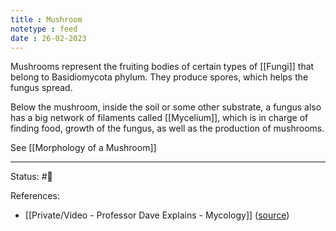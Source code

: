 ```yaml
---
title : Mushroom
notetype : feed
date : 26-02-2023
---
```


Mushrooms represent the fruiting bodies of certain types of [[Fungi]] that belong to Basidiomycota phylum. They produce spores, which helps the fungus spread. 

Below the mushroom, inside the soil or some other substrate, a fungus also has a big network of filaments called [[Mycelium]], which is in charge of finding food, growth of the fungus, as well as the production of mushrooms.

See [[Morphology of a Mushroom]]


-----

Status: #🌱 

References:
- [[Private/Video - Professor Dave Explains - Mycology]] ([source](https://www.youtube.com/watch?v=wqKNm_evkYA&list=PLybg94GvOJ9Hyyv_MD2Y7OPFxhnrKFsD6&ab_channel=ProfessorDaveExplains))
